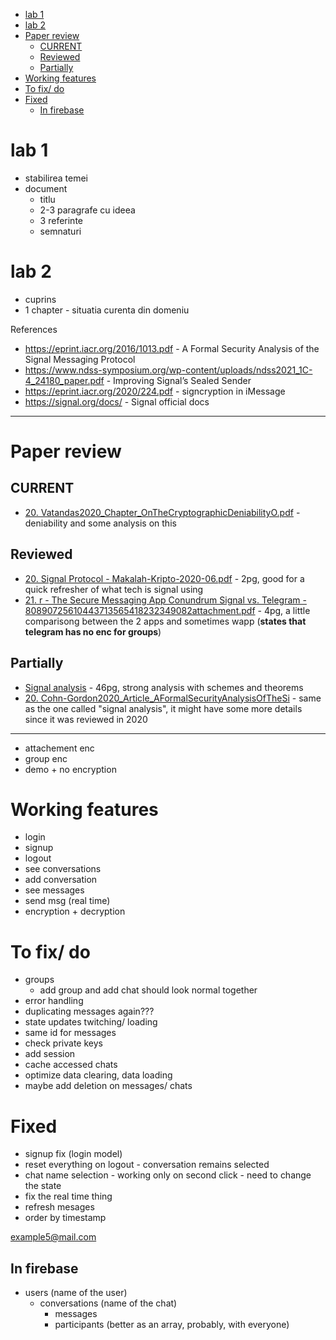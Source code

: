 - [lab 1](#lab-1)
- [lab 2](#lab-2)
- [Paper review](#paper-review)
	- [CURRENT](#current)
	- [Reviewed](#reviewed)
	- [Partially](#partially)
- [Working features](#working-features)
- [To fix/ do](#to-fix-do)
- [Fixed](#fixed)
	- [In firebase](#in-firebase)


# lab 1
- stabilirea temei
- document
	- titlu
	- 2-3 paragrafe cu ideea
	- 3 referinte
	- semnaturi


# lab 2
- cuprins
- 1 chapter - situatia curenta din domeniu



References
- https://eprint.iacr.org/2016/1013.pdf - A Formal Security Analysis of the Signal Messaging Protocol
- https://www.ndss-symposium.org/wp-content/uploads/ndss2021_1C-4_24180_paper.pdf - Improving Signal’s Sealed Sender 
- https://eprint.iacr.org/2020/224.pdf - signcryption in iMessage
- https://signal.org/docs/ - Signal official docs


---

# Paper review

## CURRENT

- [20. Vatandas2020_Chapter_OnTheCryptographicDeniabilityO.pdf](./pdf/papers/signal/20.%20Vatandas2020_Chapter_OnTheCryptographicDeniabilityO.pdf) - deniability and some analysis on this


## Reviewed
- [20. Signal Protocol - Makalah-Kripto-2020-06.pdf](./Pdf/papers/signal/20.%20Signal%20Protocol%20-%20Makalah-Kripto-2020-06.pdf) - 2pg, good for a quick refresher of what tech is signal using
- [21. r - The Secure Messaging App Conundrum Signal vs. Telegram - 80890725610443713565418232349082attachment.pdf](./pdf/papers/signal/21.%20r%20-%20The%20Secure%20Messaging%20App%20Conundrum%20Signal%20vs.%20Telegram%20-%2080890725610443713565418232349082attachment.pdf) - 4pg, a little comparisong between the 2 apps and sometimes wapp (**states that telegram has no enc for groups**)

## Partially
- [Signal analysis](PDF/Papers/Signal/16.%2019.%20r%20-%20A%20Formal%20Security%20Analysis%20of%20the%20Signal%20Messaging%20Protocol%20-%202016-1013.pdf) - 46pg, strong analysis with schemes and theorems
- [20. Cohn-Gordon2020_Article_AFormalSecurityAnalysisOfTheSi](./PDF/Papers/Signal/20.%20Cohn-Gordon2020_Article_AFormalSecurityAnalysisOfTheSi.pdf) - same as the one called "signal analysis", it might have some more details since it was reviewed in 2020


---

- attachement enc
- group enc
- demo + no encryption

# Working features
- login
- signup
- logout
- see conversations
- add conversation
- see messages
- send msg (real time)
- encryption + decryption


# To fix/ do
- groups
	- add group and add chat should look normal together
- error handling
- duplicating messages again???
- state updates twitching/ loading 
- same id for messages
- check private keys
- add session
- cache accessed chats
- optimize data clearing, data loading
- maybe add deletion on messages/ chats


# Fixed
- signup fix (login model)
- reset everything on logout - conversation remains selected
- chat name selection - working only on second click - need to change the state
- fix the real time thing
- refresh mesages
- order by timestamp

example5@mail.com


## In firebase
- users (name of the user)
	- conversations (name of the chat)
		- messages
		+ participants (better as an array, probably, with everyone)

